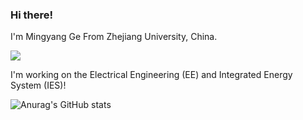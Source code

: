 ### Hi there!

I'm Mingyang Ge From Zhejiang University, China. 

![](https://komarev.com/ghpvc/?username=your-github-username)

I'm working on the Electrical Engineering (EE) and Integrated Energy System (IES)!

<!-- [![willianrod's wakatime stats](https://github-readme-stats.vercel.app/api/wakatime?username=willianrod)](https://github.com/anuraghazra/github-readme-stats)
[![Top Langs](https://github-readme-stats.vercel.app/api/top-langs/?username=Dirreke)](https://github.com/anuraghazra/github-readme-stats) -->

![Anurag's GitHub stats](https://github-readme-stats.vercel.app/api?username=Dirreke&count_private=true)
